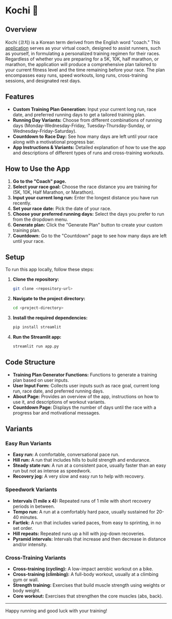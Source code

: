 # Kochi :billed_cap:

## Overview
Kochi (코치) is a Korean term derived from the English word "coach." This [application](https://fb4xamksbqjb6gxdzgwqib.streamlit.app/) serves as your virtual coach, designed to assist runners, such as yourself, in formulating a personalized training regimen for their races. Regardless of whether you are preparing for a 5K, 10K, half marathon, or marathon, the application will produce a comprehensive plan tailored to your current fitness level and the time remaining before your race. The plan encompasses easy runs, speed workouts, long runs, cross-training sessions, and designated rest days.

## Features
- **Custom Training Plan Generation:** Input your current long run, race date, and preferred running days to get a tailored training plan.
- **Running Day Variants:** Choose from different combinations of running days (Monday-Wednesday-Friday, Tuesday-Thursday-Sunday, or Wednesday-Friday-Saturday).
- **Countdown to Race Day:** See how many days are left until your race along with a motivational progress bar.
- **App Instructions & Variants:** Detailed explanation of how to use the app and descriptions of different types of runs and cross-training workouts.

## How to Use the App
1. **Go to the "Coach" page.**
2. **Select your race goal:** Choose the race distance you are training for (5K, 10K, Half Marathon, or Marathon).
3. **Input your current long run:** Enter the longest distance you have run recently.
4. **Set your race date:** Pick the date of your race.
5. **Choose your preferred running days:** Select the days you prefer to run from the dropdown menu.
6. **Generate plan:** Click the "Generate Plan" button to create your custom training plan.
7. **Countdown:** Go to the "Countdown" page to see how many days are left until your race.

## Setup
To run this app locally, follow these steps:

1. **Clone the repository:**
    ```bash
    git clone <repository-url>
    ```

2. **Navigate to the project directory:**
    ```bash
    cd <project-directory>
    ```

3. **Install the required dependencies:**
    ```bash
    pip install streamlit
    ```

4. **Run the Streamlit app:**
    ```bash
    streamlit run app.py
    ```

## Code Structure
- **Training Plan Generator Functions:** Functions to generate a training plan based on user inputs.
- **User Input Form:** Collects user inputs such as race goal, current long run, race date, and preferred running days.
- **About Page:** Provides an overview of the app, instructions on how to use it, and descriptions of workout variants.
- **Countdown Page:** Displays the number of days until the race with a progress bar and motivational messages.

## Variants
### Easy Run Variants
- **Easy run:** A comfortable, conversational pace run.
- **Hill run:** A run that includes hills to build strength and endurance.
- **Steady state run:** A run at a consistent pace, usually faster than an easy run but not as intense as speedwork.
- **Recovery jog:** A very slow and easy run to help with recovery.

### Speedwork Variants
- **Intervals (1 mile x 4):** Repeated runs of 1 mile with short recovery periods in between.
- **Tempo run:** A run at a comfortably hard pace, usually sustained for 20-40 minutes.
- **Fartlek:** A run that includes varied paces, from easy to sprinting, in no set order.
- **Hill repeats:** Repeated runs up a hill with jog-down recoveries.
- **Pyramid intervals:** Intervals that increase and then decrease in distance and/or intensity.

### Cross-Training Variants
- **Cross-training (cycling):** A low-impact aerobic workout on a bike.
- **Cross-training (climbing):** A full-body workout, usually at a climbing gym or wall.
- **Strength training:** Exercises that build muscle strength using weights or body weight.
- **Core workout:** Exercises that strengthen the core muscles (abs, back).
---

Happy running and good luck with your training!
